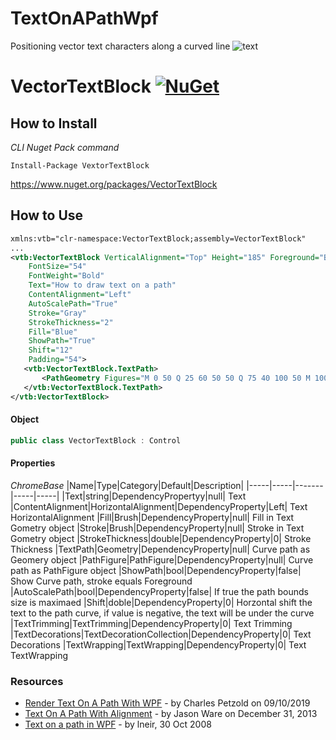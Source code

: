 # TextOnAPathWpf
Positioning vector text characters along a curved line
![text](https://raw.githubusercontent.com/vbobroff-app/TextOnAPathWpf/master/images/text_on_a_path.png)
# VectorTextBlock      [![NuGet](https://img.shields.io/nuget/v/VectorTextBlock.svg)](https://www.nuget.org/packages/VectorTextBlock)
## How to Install
*CLI  Nuget Pack command*
```
Install-Package VextorTextBlock
```
https://www.nuget.org/packages/VectorTextBlock
## How to Use
```xml
xmlns:vtb="clr-namespace:VectorTextBlock;assembly=VectorTextBlock"
...
<vtb:VectorTextBlock VerticalAlignment="Top" Height="185" Foreground="Blue"
    FontSize="54"
    FontWeight="Bold"
    Text="How to draw text on a path"
    ContentAlignment="Left" 
    AutoScalePath="True"  
    Stroke="Gray"
    StrokeThickness="2"
    Fill="Blue"
    ShowPath="True"
    Shift="12" 
    Padding="54">
   <vtb:VectorTextBlock.TextPath>
       <PathGeometry Figures="M 0 50 Q 25 60 50 50 Q 75 40 100 50 M 100 50 Z" />
   </vtb:VectorTextBlock.TextPath>
</vtb:VectorTextBlock>

```
#### Object

```cs
public class VectorTextBlock : Control
```

#### Properties 
*ChromeBase*
|Name|Type|Category|Default|Description|
|-----|-----|-------|-----|-----|
|Text|string|DependencyPropertyy|null| Text
|ContentAlignment|HorizontalAlignment|DependencyProperty|Left| Text HorizontalAlignment
|Fill|Brush|DependencyProperty|null| Fill in Text Gometry object
|Stroke|Brush|DependencyProperty|null| Stroke in Text Gometry object
|StrokeThickness|double|DependencyProperty|0| Stroke Thickness
|TextPath|Geometry|DependencyProperty|null| Curve path as Geomery object
|PathFigure|PathFigure|DependencyProperty|null| Curve path as PathFigure object
|ShowPath|bool|DependencyProperty|false| Show Curve path, stroke equals Foreground
|AutoScalePath|bool|DependencyProperty|false| If true the path bounds size is maximaed
|Shift|doble|DependencyProperty|0| Horzontal shift the text to the path curve, if value is negative, the text will be under the curve
|TextTrimming|TextTrimming|DependencyProperty|0| Text Trimming 
|TextDecorations|TextDecorationCollection|DependencyProperty|0| Text Decorations
|TextWrapping|TextWrapping|DependencyProperty|0| Text TextWrapping

### Resources
* [Render Text On A Path With WPF][3] - by Charles Petzold on 09/10/2019
* [Text On A Path With Alignment][2] - by Jason Ware on December 31, 2013
* [Text on a path in WPF][1] - by lneir, 30 Oct 2008

[1]: https://www.codeproject.com/Articles/30090/Text-On-A-Path-in-WPF
[2]: http://blogs.interknowlogy.com/2013/12/31/4575/
[3]: https://docs.microsoft.com/en-us/archive/msdn-magazine/2008/december/foundations-render-text-on-a-path-with-wpf





